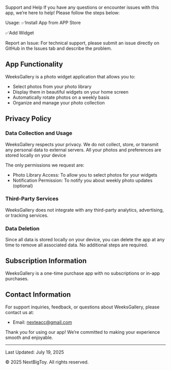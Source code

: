 
Support and Help
If you have any questions or encounter issues with this app, we’re here to help! Please follow the steps below:

Usage:
✅Install App from APP Store

✅Add Widget

Report an Issue:
For technical support, please submit an issue directly on GitHub in the Issues tab and describe the problem.


## App Functionality

WeeksGallery is a photo widget application that allows you to:

- Select photos from your photo library
- Display them in beautiful widgets on your home screen
- Automatically rotate photos on a weekly basis
- Organize and manage your photo collection

## Privacy Policy

### Data Collection and Usage

WeeksGallery respects your privacy. We do not collect, store, or transmit any personal data to external servers. All your photos and preferences are stored locally on your device 

The only permissions we request are:
- Photo Library Access: To allow you to select photos for your widgets
- Notification Permission: To notify you about weekly photo updates (optional)

### Third-Party Services

WeeksGallery does not integrate with any third-party analytics, advertising, or tracking services.

### Data Deletion

Since all data is stored locally on your device, you can delete the app at any time to remove all associated data. No additional steps are required.

## Subscription Information

WeeksGallery is a one-time purchase app with no subscriptions or in-app purchases.


## Contact Information

For support inquiries, feedback, or questions about WeeksGallery, please contact us at:

- Email: nexteacc@gmail.com

Thank you for using our app! We’re committed to making your experience smooth and enjoyable.

---

Last Updated: July 19, 2025

© 2025 NextBigToy. All rights reserved.
